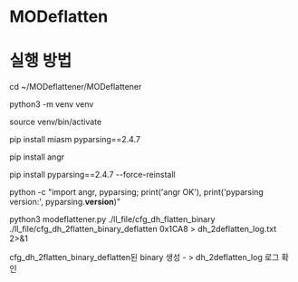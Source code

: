 # MODeflatten


# 실행 방법
cd ~/MODeflattener/MODeflattener

python3 -m venv venv

source venv/bin/activate

pip install miasm pyparsing==2.4.7

pip install angr

pip install pyparsing==2.4.7 --force-reinstall

python -c "import angr, pyparsing; print('angr OK'), print('pyparsing version:', pyparsing.__version__)"


python3 modeflattener.py ./ll_file/cfg_dh_flatten_binary ./ll_file/cfg_dh_2flatten_binary_deflatten 0x1CA8 > dh_2deflatten_log.txt 2>&1


 cfg_dh_2flatten_binary_deflatten된 binary 생성 - > dh_2deflatten_log 로그 확인 




